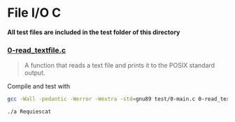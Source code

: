 # File I/O C

**All test files are included in the test folder of this directory**

### [0-read_textfile.c](./0-read_textfile.c)

> A function that reads a text file and prints it to the POSIX standard output.

Compile and test with
```bash
gcc -Wall -pedantic -Werror -Wextra -std=gnu89 test/0-main.c 0-read_textfile.c -o a
```
```bash
./a Requiescat
```
